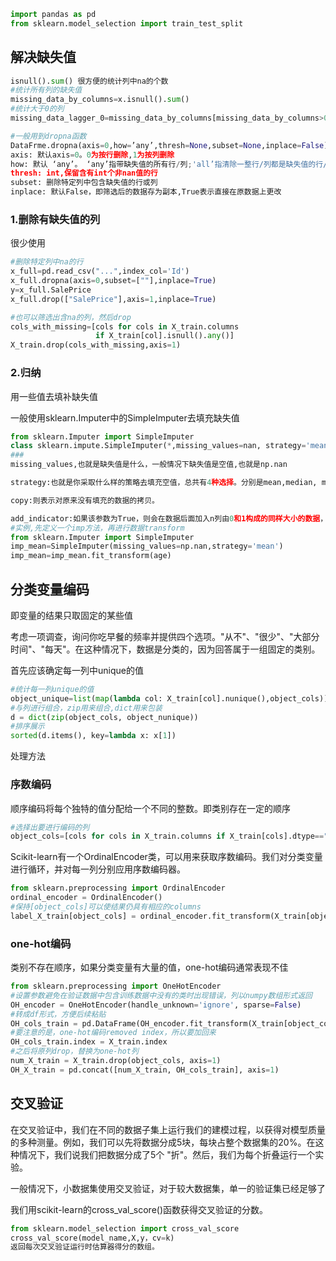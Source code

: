 ```python
import pandas as pd
from sklearn.model_selection import train_test_split
```

## 解决缺失值

```python
isnull().sum() 很方便的统计列中na的个数
#统计所有列的缺失值
missing_data_by_columns=x.isnull().sum()
#统计大于0的列
missing_data_lagger_0=missing_data_by_columns[missing_data_by_columns>0]
```



```python
#一般用到dropna函数
DataFrme.dropna(axis=0,how=’any’,thresh=None,subset=None,inplace=False)
axis: 默认axis=0。0为按行删除,1为按列删除
how: 默认 ‘any’。 ‘any’指带缺失值的所有行/列;'all’指清除一整行/列都是缺失值的行/列
thresh: int,保留含有int个非nan值的行
subset: 删除特定列中包含缺失值的行或列
inplace: 默认False，即筛选后的数据存为副本,True表示直接在原数据上更改
```



### 1.删除有缺失值的列

很少使用

```python
#删除特定列中na的行
x_full=pd.read_csv("...",index_col='Id')
x_full.dropna(axis=0,subset=[""],inplace=True)
y=x_full.SalePrice
x_full.drop(["SalePrice"],axis=1,inplace=True)

#也可以筛选出含na的列，然后drop
cols_with_missing=[cols for cols in X_train.columns
                   if X_train[col].isnull().any()]
X_train.drop(cols_with_missing,axis=1)
```



### 2.归纳

用一些值去填补缺失值

一般使用sklearn.Imputer中的SimpleImputer去填充缺失值

```python
from sklearn.Imputer import SimpleImputer
class sklearn.impute.SimpleImputer(*,missing_values=nan, strategy='mean', fill_value=None, verbose=0, copy=True, add_indicator=False)[source]
###
missing_values,也就是缺失值是什么，一般情况下缺失值是空值,也就是np.nan

strategy:也就是你采取什么样的策略去填充空值，总共有4种选择。分别是mean,median, most_frequent,以及constant,如果是constant,则可以将空值填充为自定义的值，这就要涉及到后面一个参数了，也就是fill_value。如果strategy='constant',则填充fill_value的值。

copy:则表示对原来没有填充的数据的拷贝。

add_indicator:如果该参数为True，则会在数据后面加入n列由0和1构成的同样大小的数据，0表示所在位置非空，1表示所在位置为空。相当于一种判断是否为空的索引。
#实例,先定义一个imp方法，再进行数据transform
from sklearn.Imputer import SimpleImputer
imp_mean=SimpleImputer(missing_values=np.nan,strategy='mean')  
imp_mean=imp_mean.fit_transform(age)
```

## 

## 分类变量编码

即变量的结果只取固定的某些值

考虑一项调查，询问你吃早餐的频率并提供四个选项。"从不"、"很少"、"大部分时间"、"每天"。在这种情况下，数据是分类的，因为回答属于一组固定的类别。

首先应该确定每一列中unique的值

```python
#统计每一列unique的值
object_unique=list(map(lambda col: X_train[col].nunique(),object_cols))
#与列进行组合，zip用来组合,dict用来包装
d = dict(zip(object_cols, object_nunique))
#排序展示
sorted(d.items(), key=lambda x: x[1])
```

处理方法

### 序数编码

顺序编码将每个独特的值分配给一个不同的整数。即类别存在一定的顺序

```python
#选择出要进行编码的列
object_cols=[cols for cols in X_train.columns if X_train[cols].dtype=="object"]
```



Scikit-learn有一个OrdinalEncoder类，可以用来获取序数编码。我们对分类变量进行循环，并对每一列分别应用序数编码器。

```python
from sklearn.preprocessing import OrdinalEncoder
ordinal_encoder = OrdinalEncoder()
#保持[object_cols]可以使结果仍具有相应的columns
label_X_train[object_cols] = ordinal_encoder.fit_transform(X_train[object_cols])
```



### one-hot编码

类别不存在顺序，如果分类变量有大量的值，one-hot编码通常表现不佳

```python
from sklearn.preprocessing import OneHotEncoder
#设置参数避免在验证数据中包含训练数据中没有的类时出现错误，列以numpy数组形式返回
OH_encoder = OneHotEncoder(handle_unknown='ignore', sparse=False)
#转成df形式，方便后续粘贴
OH_cols_train = pd.DataFrame(OH_encoder.fit_transform(X_train[object_cols]))
#要注意的是，one-hot编码removed index，所以要加回来
OH_cols_train.index = X_train.index
#之后将原列drop，替换为one-hot列
num_X_train = X_train.drop(object_cols, axis=1)
OH_X_train = pd.concat([num_X_train, OH_cols_train], axis=1)
```

## 

## 交叉验证

在交叉验证中，我们在不同的数据子集上运行我们的建模过程，以获得对模型质量的多种测量。例如，我们可以先将数据分成5块，每块占整个数据集的20%。在这种情况下，我们说我们把数据分成了5个 "折"。然后，我们为每个折叠运行一个实验。

一般情况下，小数据集使用交叉验证，对于较大数据集，单一的验证集已经足够了

我们用scikit-learn的cross_val_score()函数获得交叉验证的分数。

```python
from sklearn.model_selection import cross_val_score
cross_val_score(model_name,X,y，cv=k)
返回每次交叉验证运行时估算器得分的数组。
```



## 